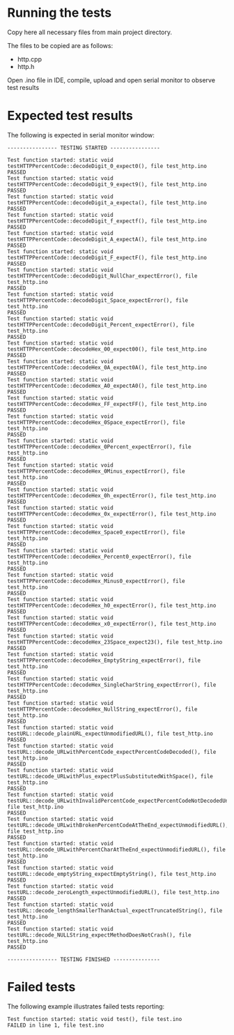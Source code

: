 # Running the tests

Copy here all necessary files from main project directory.

The files to be copied are as follows:

* http.cpp
* http.h 

Open .ino file in IDE, compile, upload and open serial monitor to observe test results

# Expected test results

The following is expected in serial monitor window:

    ---------------- TESTING STARTED ----------------
    
    Test function started: static void testHTTPPercentCode::decodeDigit_0_expect0(), file test_http.ino
    PASSED
    Test function started: static void testHTTPPercentCode::decodeDigit_9_expect9(), file test_http.ino
    PASSED
    Test function started: static void testHTTPPercentCode::decodeDigit_a_expecta(), file test_http.ino
    PASSED
    Test function started: static void testHTTPPercentCode::decodeDigit_f_expectf(), file test_http.ino
    PASSED
    Test function started: static void testHTTPPercentCode::decodeDigit_A_expectA(), file test_http.ino
    PASSED
    Test function started: static void testHTTPPercentCode::decodeDigit_F_expectF(), file test_http.ino
    PASSED
    Test function started: static void testHTTPPercentCode::decodeDigit_NullChar_expectError(), file test_http.ino
    PASSED
    Test function started: static void testHTTPPercentCode::decodeDigit_Space_expectError(), file test_http.ino
    PASSED
    Test function started: static void testHTTPPercentCode::decodeDigit_Percent_expectError(), file test_http.ino
    PASSED
    Test function started: static void testHTTPPercentCode::decodeHex_00_expect00(), file test_http.ino
    PASSED
    Test function started: static void testHTTPPercentCode::decodeHex_0A_expect0A(), file test_http.ino
    PASSED
    Test function started: static void testHTTPPercentCode::decodeHex_A0_expectA0(), file test_http.ino
    PASSED
    Test function started: static void testHTTPPercentCode::decodeHex_FF_expectFF(), file test_http.ino
    PASSED
    Test function started: static void testHTTPPercentCode::decodeHex_0Space_expectError(), file test_http.ino
    PASSED
    Test function started: static void testHTTPPercentCode::decodeHex_0Percent_expectError(), file test_http.ino
    PASSED
    Test function started: static void testHTTPPercentCode::decodeHex_0Minus_expectError(), file test_http.ino
    PASSED
    Test function started: static void testHTTPPercentCode::decodeHex_0h_expectError(), file test_http.ino
    PASSED
    Test function started: static void testHTTPPercentCode::decodeHex_0x_expectError(), file test_http.ino
    PASSED
    Test function started: static void testHTTPPercentCode::decodeHex_Space0_expectError(), file test_http.ino
    PASSED
    Test function started: static void testHTTPPercentCode::decodeHex_Percent0_expectError(), file test_http.ino
    PASSED
    Test function started: static void testHTTPPercentCode::decodeHex_Minus0_expectError(), file test_http.ino
    PASSED
    Test function started: static void testHTTPPercentCode::decodeHex_h0_expectError(), file test_http.ino
    PASSED
    Test function started: static void testHTTPPercentCode::decodeHex_x0_expectError(), file test_http.ino
    PASSED
    Test function started: static void testHTTPPercentCode::decodeHex_23Space_expect23(), file test_http.ino
    PASSED
    Test function started: static void testHTTPPercentCode::decodeHex_EmptyString_expectError(), file test_http.ino
    PASSED
    Test function started: static void testHTTPPercentCode::decodeHex_SingleCharString_expectError(), file test_http.ino
    PASSED
    Test function started: static void testHTTPPercentCode::decodeHex_NullString_expectError(), file test_http.ino
    PASSED
    Test function started: static void testURL::decode_plainURL_expectUnmodifiedURL(), file test_http.ino
    PASSED
    Test function started: static void testURL::decode_URLwithPercentCode_expectPercentCodeDecoded(), file test_http.ino
    PASSED
    Test function started: static void testURL::decode_URLwithPlus_expectPlusSubstitutedWithSpace(), file test_http.ino
    PASSED
    Test function started: static void testURL::decode_URLwithInvalidPercentCode_expectPercentCodeNotDecodedUnmodifiedURL(), file test_http.ino
    PASSED
    Test function started: static void testURL::decode_URLwithBrokenPercentCodeAtTheEnd_expectUnmodifiedURL(), file test_http.ino
    PASSED
    Test function started: static void testURL::decode_URLwithPercentCharAtTheEnd_expectUnmodifiedURL(), file test_http.ino
    PASSED
    Test function started: static void testURL::decode_emptyString_expectEmptyString(), file test_http.ino
    PASSED
    Test function started: static void testURL::decode_zeroLength_expectUnmodifiedURL(), file test_http.ino
    PASSED
    Test function started: static void testURL::decode_lengthSmallerThanActual_expectTruncatedString(), file test_http.ino
    PASSED
    Test function started: static void testURL::decode_NULLString_expectMethodDoesNotCrash(), file test_http.ino
    PASSED
    
    ---------------- TESTING FINISHED ---------------

# Failed tests

The following example illustrates failed tests reporting:

    Test function started: static void test(), file test.ino
    FAILED in line 1, file test.ino

